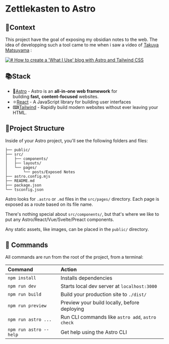 # Zettlekasten to Astro

## 🧾Context

This project have the goal of exposing my obsidian notes to the web. The idea of developping such a tool came to me when i saw a video of [Takuya Matsuyama](https://github.com/craftzdog) :

[![# How to create a 'What I Use' blog with Astro and Tailwind CSS](https://img.youtube.com/vi/3_JE76PKBWE/maxresdefault.jpg)](https://www.youtube.com/watch?v=3_JE76PKBWE)

## 📚Stack

- 🚀[Astro](https://astro.build/) - Astro is an **all-in-one** **web framework** for building **fast,** **content-focused** websites.
- ⚛[React](https://beta.reactjs.org/) - A JavaScript library for building user interfaces
- ⌨[Tailwind](https://tailwindcss.com/) - Rapidly build modern websites without ever leaving your HTML.

## 🚀Project Structure

Inside of your Astro project, you'll see the following folders and files:

```
├── public/
├── src/
│   ├── components/
│   ├── layouts/
│   └── pages/
│    	└── posts/Exposed Notes
├── astro.config.mjs
├── README.md
├── package.json
└── tsconfig.json
```

Astro looks for `.astro` or `.md` files in the `src/pages/` directory. Each page is exposed as a route based on its file name.

There's nothing special about `src/components/`, but that's where we like to put any Astro/React/Vue/Svelte/Preact components.

Any static assets, like images, can be placed in the `public/` directory.

## 🧞 Commands

All commands are run from the root of the project, from a terminal:

| Command                | Action                                           |
| :--------------------- | :----------------------------------------------- |
| `npm install`          | Installs dependencies                            |
| `npm run dev`          | Starts local dev server at `localhost:3000`      |
| `npm run build`        | Build your production site to `./dist/`          |
| `npm run preview`      | Preview your build locally, before deploying     |
| `npm run astro ...`    | Run CLI commands like `astro add`, `astro check` |
| `npm run astro --help` | Get help using the Astro CLI                     |

